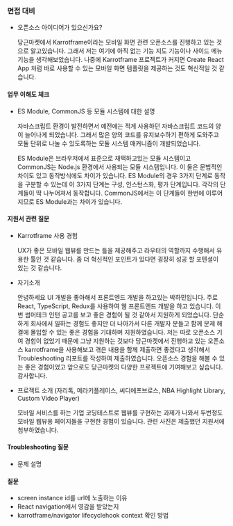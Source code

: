 ### 면접 대비

- 오픈소스 아이디어가 있으신가요?

  당근마켓에서 Karrotframe이라는 모바일 화면 관련 오픈소스를 진행하고 있는 것으로 알고있습니다. 그래서 저는 여기에 아직 없는 기능 지도 기능이나 사이드 메뉴 기능을 생각해보았습니다. 나중에 Karrotframe 프로젝트가 커지면 Create React App 처럼 바로 사용할 수 있는 모바일 화면 템플릿을 제공하는 것도 혁신적일 것 같습니다.

#### 업무 이해도 체크

- ES Module, CommonJS 등 모듈 시스템에 대한 설명

  자바스크립트 환경이 발전하면서 예전에는 적게 사용하던 자바스크립트 코드의 양이 늘어나게 되었습니다. 그래서 많은 양의 코드를 유지보수하기 편하게 도와주고 모듈 단위로 나눌 수 있도록하는 모듈 시스템 매커니즘이 개발되었습니다.

  ES Module은 브라우저에서 표준으로 채택하고있는 모듈 시스템이고 CommonJS는 Node.js 환경에서 사용되는 모듈 시스템입니다. 이 둘은 문법적인 차이도 있고 동작방식에도 차이가 있습니다. ES Module의 경우 3가지 단계로 동작을 구분할 수 있는데 이 3가지 단계는 구성, 인스턴스화, 평가 단계입니다. 각각의 단계들이 딱 나누어져서 동작합니다. CommonJS에서는 이 단계들이 한번에 이루어지므로 ES Module과는 차이가 있습니다.

#### 지원서 관련 질문

- Karrotframe 사용 경험

  UX가 좋은 모바일 웹뷰를 만드는 틀을 제공해주고 라우터의 역할까지 수행해서 유용한 툴인 것 같습니다. 좀 더 혁신적인 포인트가 있다면 굉장히 성공 할 포텐셜이 있는 것 같습니다.

- 자기소개

  안녕하세요 UI 개발을 좋아해서 프론트엔드 개발을 하고있는 박하민입니다. 주로 React, TypeScript, Redux를 사용하여 웹 프론트엔드 개발을 하고 있습니다. 이번 썸머테크 인턴 공고를 보고 좋은 경험이 될 것 같아서 지원하게 되었습니다. 단순하게 회사에서 일하는 경험도 좋지만 더 나아가서 다른 개발자 분들고 함께 문제 해결에 몰입할 수 있는 좋은 경험을 기대하며 지원하였습니다. 저는 따로 오픈소스 기여 경험이 없었기 때문에 그냥 지원하는 것보다 당근마켓에서 진행하고 있는 오픈소스 karrotframe을 사용해보고 겪은 내용을 함께 제출하면 좋겠다고 생각해서 Troubleshooting 리포트를 작성하여 제출하였습니다. 오픈소스 경험을 해볼 수 있는 좋은 경험이었고 앞으로도 당근마켓의 다양한 프로젝트에 기여해보고 싶습니다. 감사합니다.

- 프로젝트 소개 (자리톡, 메라키플레이스, 씨디에프브로스, NBA Highlight Library, Custom Video Player)

  모바일 서비스를 하는 기업 코딩테스트로 웹뷰를 구현하는 과제가 나와서 두번정도 모바일 웹뷰용 페이지들을 구현한 경험이 있습니다. 관련 사진은 제출했던 지원서에 첨부하였습니다.

#### Troubleshooting 질문

- 문제 설명

#### 질문

- screen instance id를 url에 노출하는 이유
- React navigation에서 영감을 받았는지
- karrotframe/navigator lifecyclehook context 확인 방법
